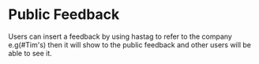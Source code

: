 # Public Feedback
Users can insert a feedback by using hastag to refer to the company e.g(#Tim's) then it will show to the public feedback and other users will be able to see it.
